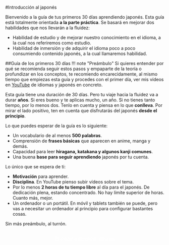#Introducción al japonés

Bienvenido a la guía de tus primeros 30 días aprendiendo japonés. Esta guía está totalmente orientada **a la parte práctica**. Se basará en mejorar dos habilidades que nos llevarán a la fluidez:
- Habilidad de estudio y de mejorar nuestro conocimiento en el idioma, a la cual nos referiremos como estudio.
- Habilidad de inmersión y de adquirir el idioma poco a poco consumiendo contenido japonés, a la cual llamaremos habilidad.

##Guía de los primeros 30 días
!!! note "Preámbulo"
    Si quieres entender por qué se recomienda seguir estos pasos y empaparte de la teoría o profundizar en los conceptos, te recomiendo encarecidamente, al mismo tiempo que empiezas esta guía y procedes con el primer día, ver mis vídeos en [YouTube](https://www.youtube.com/channel/UCxZjk0xfTzZsX5nyjaHQVmg) de idiomas y japonés en concreto. 

<!-- ??? question "TO-DO"
    Si quieres saber en qué se basa el método de la inmersión y por qué funciona, pincha aquí. Soon.

    Si quieres saber a quiénes les ha funcionado, cuánto tiempo han empleado, pincha aquí. Soon.

    Si no quieres saber nada de eso, no pasa nada, sigue hacia delante. -->

Esta guía tiene una duración de 30 días. Pero tu viaje hacia la fluidez va a durar **años**. Si eres bueno y te aplicas mucho, un año. Si no tienes tanto tiempo, por lo menos dos. 
Tenlo en cuenta y piensa en lo que **conlleva**. Por mirar el lado positivo, ten en cuenta que disfrutarás del japonés **desde el principio**.

Lo que puedes esperar de la guía es lo siguiente:

- Un vocabulario de al menos **500 palabras**.
- Comprensión de **frases básicas** que aparecen en anime, manga y demás.
- Capacidad para leer **hiragana, katakana y algunos kanji comunes**.
- Una buena **base para seguir aprendiendo** japonés por tu cuenta.

Lo único que se espera de ti:

- **Motivación** para aprender.
- **Disciplina**. En YouTube pienso subir vídeos sobre el tema.
- Por lo menos **2 horas de tu tiempo libre** al día para el japonés. De dedicación plena, estando concentrado. No hay límite superior de horas. Cuanto más, mejor.
- Un ordenador o un portátil. En móvil y tablets también se puede, pero vas a necesitar un ordenador al principio para configurar bastantes cosas.

Sin más preámbulo, al turrón.

<div style="margin-top: 20px;width:full;display:flex;justify-content:center;">
  <a style="padding: 10px;
    background-color: var(--md-primary-fg-color);
    border-radius: 5px;
    color: white;" href="/days/day1/">Empezar a aprender japonés</a>
  </div>
